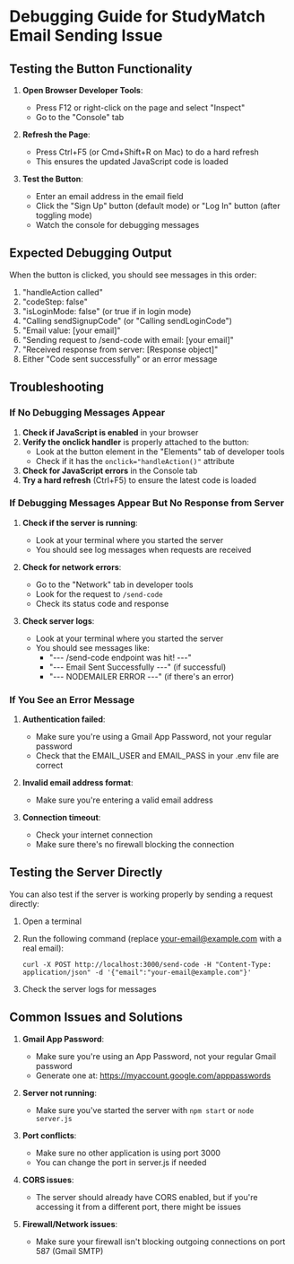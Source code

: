 # Debugging Guide for StudyMatch Email Sending Issue

## Testing the Button Functionality

1. **Open Browser Developer Tools**:
   - Press F12 or right-click on the page and select "Inspect"
   - Go to the "Console" tab

2. **Refresh the Page**:
   - Press Ctrl+F5 (or Cmd+Shift+R on Mac) to do a hard refresh
   - This ensures the updated JavaScript code is loaded

3. **Test the Button**:
   - Enter an email address in the email field
   - Click the "Sign Up" button (default mode) or "Log In" button (after toggling mode)
   - Watch the console for debugging messages

## Expected Debugging Output

When the button is clicked, you should see messages in this order:

1. "handleAction called"
2. "codeStep: false"
3. "isLoginMode: false" (or true if in login mode)
4. "Calling sendSignupCode" (or "Calling sendLoginCode")
5. "Email value: [your email]"
6. "Sending request to /send-code with email: [your email]"
7. "Received response from server: [Response object]"
8. Either "Code sent successfully" or an error message

## Troubleshooting

### If No Debugging Messages Appear

1. **Check if JavaScript is enabled** in your browser
2. **Verify the onclick handler** is properly attached to the button:
   - Look at the button element in the "Elements" tab of developer tools
   - Check if it has the `onclick="handleAction()"` attribute
3. **Check for JavaScript errors** in the Console tab
4. **Try a hard refresh** (Ctrl+F5) to ensure the latest code is loaded

### If Debugging Messages Appear But No Response from Server

1. **Check if the server is running**:
   - Look at your terminal where you started the server
   - You should see log messages when requests are received

2. **Check for network errors**:
   - Go to the "Network" tab in developer tools
   - Look for the request to `/send-code`
   - Check its status code and response

3. **Check server logs**:
   - Look at your terminal where you started the server
   - You should see messages like:
     - "--- /send-code endpoint was hit! ---"
     - "--- Email Sent Successfully ---" (if successful)
     - "--- NODEMAILER ERROR ---" (if there's an error)

### If You See an Error Message

1. **Authentication failed**:
   - Make sure you're using a Gmail App Password, not your regular password
   - Check that the EMAIL_USER and EMAIL_PASS in your .env file are correct

2. **Invalid email address format**:
   - Make sure you're entering a valid email address

3. **Connection timeout**:
   - Check your internet connection
   - Make sure there's no firewall blocking the connection

## Testing the Server Directly

You can also test if the server is working properly by sending a request directly:

1. Open a terminal
2. Run the following command (replace your-email@example.com with a real email):
   ```
   curl -X POST http://localhost:3000/send-code -H "Content-Type: application/json" -d '{"email":"your-email@example.com"}'
   ```

3. Check the server logs for messages

## Common Issues and Solutions

1. **Gmail App Password**:
   - Make sure you're using an App Password, not your regular Gmail password
   - Generate one at: https://myaccount.google.com/apppasswords

2. **Server not running**:
   - Make sure you've started the server with `npm start` or `node server.js`

3. **Port conflicts**:
   - Make sure no other application is using port 3000
   - You can change the port in server.js if needed

4. **CORS issues**:
   - The server should already have CORS enabled, but if you're accessing it from a different port, there might be issues

5. **Firewall/Network issues**:
   - Make sure your firewall isn't blocking outgoing connections on port 587 (Gmail SMTP)